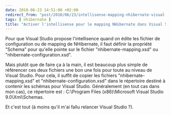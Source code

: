 ```yaml
---
date: 2010-06-23 14:51:00 +02:00
redirect_from: "post/2010/06/23/intellisense-mapping-nhibernate-visual-studio"
tags: [ nhibernate ]
title: "Activer l'intellisense pour le mapping NHibernate dans Visual Studio"
---
```


Pour que Visual Studio propose l'intellisence quand on édite les fichier de
configuration ou de mapping de NHibernate, il faut définir la propriété
"Schema" pour qu'elle pointe sur le fichier "nhibernate-mapping.xsd" ou
"nhibernate-configuration.xsd".

Mais plutôt que de faire ça à la main, il est beaucoup plus simple de
référencer ces deux fichiers une bon une fois pour toute au niveau de Visual
Studio. Pour cela, il suffit de copier les fichiers "nhibernate-mapping.xsd" et
"nhibernate-configuration.xsd" dans le répertoire destiné à contenir les
schémas pour Visual Studio. Généralement (en tout cas dans mon cas), ce
répertoire est : C:\Program Files (x86)\Microsoft Visual Studio
9.0\Xml\Schemas.

Et c'est tout (à moins qu'il m'ai fallu relancer Visual Studio ?).

